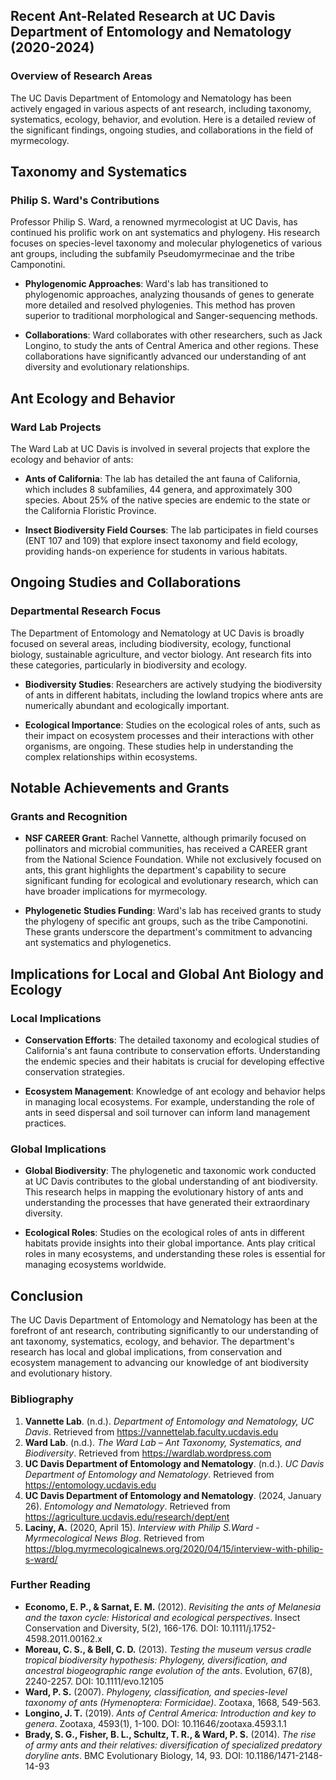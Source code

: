 ## Recent Ant-Related Research at UC Davis Department of Entomology and Nematology (2020-2024)

### Overview of Research Areas

The UC Davis Department of Entomology and Nematology has been actively engaged in various aspects of ant research, including taxonomy, systematics, ecology, behavior, and evolution. Here is a detailed review of the significant findings, ongoing studies, and collaborations in the field of myrmecology.

## Taxonomy and Systematics

### Philip S. Ward's Contributions

Professor Philip S. Ward, a renowned myrmecologist at UC Davis, has continued his prolific work on ant systematics and phylogeny. His research focuses on species-level taxonomy and molecular phylogenetics of various ant groups, including the subfamily Pseudomyrmecinae and the tribe Camponotini.

- **Phylogenomic Approaches**: Ward's lab has transitioned to phylogenomic approaches, analyzing thousands of genes to generate more detailed and resolved phylogenies. This method has proven superior to traditional morphological and Sanger-sequencing methods.

- **Collaborations**: Ward collaborates with other researchers, such as Jack Longino, to study the ants of Central America and other regions. These collaborations have significantly advanced our understanding of ant diversity and evolutionary relationships.

## Ant Ecology and Behavior

### Ward Lab Projects

The Ward Lab at UC Davis is involved in several projects that explore the ecology and behavior of ants:

- **Ants of California**: The lab has detailed the ant fauna of California, which includes 8 subfamilies, 44 genera, and approximately 300 species. About 25% of the native species are endemic to the state or the California Floristic Province.

- **Insect Biodiversity Field Courses**: The lab participates in field courses (ENT 107 and 109) that explore insect taxonomy and field ecology, providing hands-on experience for students in various habitats.

## Ongoing Studies and Collaborations

### Departmental Research Focus

The Department of Entomology and Nematology at UC Davis is broadly focused on several areas, including biodiversity, ecology, functional biology, sustainable agriculture, and vector biology. Ant research fits into these categories, particularly in biodiversity and ecology.

- **Biodiversity Studies**: Researchers are actively studying the biodiversity of ants in different habitats, including the lowland tropics where ants are numerically abundant and ecologically important.

- **Ecological Importance**: Studies on the ecological roles of ants, such as their impact on ecosystem processes and their interactions with other organisms, are ongoing. These studies help in understanding the complex relationships within ecosystems.

## Notable Achievements and Grants

### Grants and Recognition

- **NSF CAREER Grant**: Rachel Vannette, although primarily focused on pollinators and microbial communities, has received a CAREER grant from the National Science Foundation. While not exclusively focused on ants, this grant highlights the department's capability to secure significant funding for ecological and evolutionary research, which can have broader implications for myrmecology.

- **Phylogenetic Studies Funding**: Ward's lab has received grants to study the phylogeny of specific ant groups, such as the tribe Camponotini. These grants underscore the department's commitment to advancing ant systematics and phylogenetics.

## Implications for Local and Global Ant Biology and Ecology

### Local Implications

- **Conservation Efforts**: The detailed taxonomy and ecological studies of California's ant fauna contribute to conservation efforts. Understanding the endemic species and their habitats is crucial for developing effective conservation strategies.

- **Ecosystem Management**: Knowledge of ant ecology and behavior helps in managing local ecosystems. For example, understanding the role of ants in seed dispersal and soil turnover can inform land management practices.

### Global Implications

- **Global Biodiversity**: The phylogenetic and taxonomic work conducted at UC Davis contributes to the global understanding of ant biodiversity. This research helps in mapping the evolutionary history of ants and understanding the processes that have generated their extraordinary diversity.

- **Ecological Roles**: Studies on the ecological roles of ants in different habitats provide insights into their global importance. Ants play critical roles in many ecosystems, and understanding these roles is essential for managing ecosystems worldwide.

## Conclusion

The UC Davis Department of Entomology and Nematology has been at the forefront of ant research, contributing significantly to our understanding of ant taxonomy, systematics, ecology, and behavior. The department's research has local and global implications, from conservation and ecosystem management to advancing our knowledge of ant biodiversity and evolutionary history.

### Bibliography

1. **Vannette Lab**. (n.d.). *Department of Entomology and Nematology, UC Davis*. Retrieved from https://vannettelab.faculty.ucdavis.edu
2. **Ward Lab**. (n.d.). *The Ward Lab – Ant Taxonomy, Systematics, and Biodiversity*. Retrieved from https://wardlab.wordpress.com
3. **UC Davis Department of Entomology and Nematology**. (n.d.). *UC Davis Department of Entomology and Nematology*. Retrieved from https://entomology.ucdavis.edu
4. **UC Davis Department of Entomology and Nematology**. (2024, January 26). *Entomology and Nematology*. Retrieved from https://agriculture.ucdavis.edu/research/dept/ent
5. **Laciny, A.** (2020, April 15). *Interview with Philip S.Ward - Myrmecological News Blog*. Retrieved from https://blog.myrmecologicalnews.org/2020/04/15/interview-with-philip-s-ward/

### Further Reading

- **Economo, E. P., & Sarnat, E. M.** (2012). *Revisiting the ants of Melanesia and the taxon cycle: Historical and ecological perspectives*. Insect Conservation and Diversity, 5(2), 166-176. DOI: 10.1111/j.1752-4598.2011.00162.x
- **Moreau, C. S., & Bell, C. D.** (2013). *Testing the museum versus cradle tropical biodiversity hypothesis: Phylogeny, diversification, and ancestral biogeographic range evolution of the ants*. Evolution, 67(8), 2240-2257. DOI: 10.1111/evo.12105
- **Ward, P. S.** (2007). *Phylogeny, classification, and species-level taxonomy of ants (Hymenoptera: Formicidae)*. Zootaxa, 1668, 549-563.
- **Longino, J. T.** (2019). *Ants of Central America: Introduction and key to genera*. Zootaxa, 4593(1), 1-100. DOI: 10.11646/zootaxa.4593.1.1
- **Brady, S. G., Fisher, B. L., Schultz, T. R., & Ward, P. S.** (2014). *The rise of army ants and their relatives: diversification of specialized predatory doryline ants*. BMC Evolutionary Biology, 14, 93. DOI: 10.1186/1471-2148-14-93
